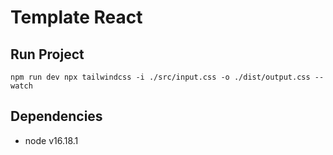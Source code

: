 # Template React

## Run Project

`npm run dev
npx tailwindcss -i ./src/input.css -o ./dist/output.css --watch`

## Dependencies

- node v16.18.1
